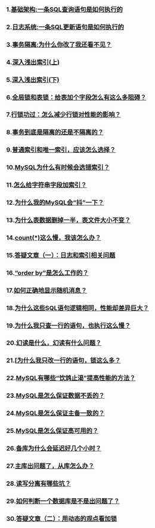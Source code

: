 ### 1.[基础架构:一条SQL查询语句是如何执行的](mysql/lecture1.md)
### 2.[日志系统:一条SQL更新语句是如何执行的](mysql/lecture2.md)
### 3.[事务隔离:为什么你改了我还看不见？](mysql/lecture3.md)
### 4.[深入浅出索引(上)](mysql/lecture4.md)
### 5.[深入浅出索引(下)](mysql/lecture5.md)
### 6.[全局锁和表锁：给表加个字段怎么有这么多阻碍？](mysql/lecture6.md)
### 7.[行锁功过：怎么减少行锁对性能的影响？](mysql/lecture7.md)
### 8.[事务到底是隔离的还是不隔离的？](mysql/lecture8.md)
### 9.[普通索引和唯一索引，应该怎么选择？](mysql/lecture9.md)
### 10.[MySQL为什么有时候会选错索引？](mysql/lecture10.md)
### 11.[怎么给字符串字段加索引？](mysql/lecture11.md)
### 12.[为什么我的MySQL会“抖”一下？](mysql/lecture12.md)
### 13.[为什么表数据删掉一半，表文件大小不变？](mysql/lecture13.md)
### 14.[count(*)这么慢，我该怎么办？](mysql/lecture14.md)
### 15.[答疑文章（一）：日志和索引相关问题](mysql/lecture15.md)
### 16.[“order by”是怎么工作的？](mysql/lecture16.md)
### 17.[如何正确地显示随机消息？](mysql/lecture17.md)
### 18.[为什么这些SQL语句逻辑相同，性能却差异巨大？](mysql/lecture18.md)
### 19.[为什么我只查一行的语句，也执行这么慢？](mysql/lecture19.md)
### 20.[幻读是什么，幻读有什么问题？](mysql/lecture20.md)
### 21.[[为什么我只改一行的语句，锁这么多？](mysql/lecture21.md)
### 22.[MySQL有哪些“饮鸩止渴”提高性能的方法？](mysql/lecture22.md)
### 23.[MySQL是怎么保证数据不丢的？](mysql/lecture23.md)
### 24.[MySQL是怎么保证主备一致的？](mysql/lecture24.md)
### 25.[MySQL是怎么保证高可用的？](mysql/lecture25.md)
### 26.[备库为什么会延迟好几个小时？](mysql/lecture26.md)
### 27.[主库出问题了，从库怎么办？](mysql/lecture27.md)
### 28.[读写分离有哪些坑？](mysql/lecture28.md)
### 29.[如何判断一个数据库是不是出问题了？](mysql/lecture29.md)
### 30.[答疑文章（二）：用动态的观点看加锁](mysql/lecture30.md)

